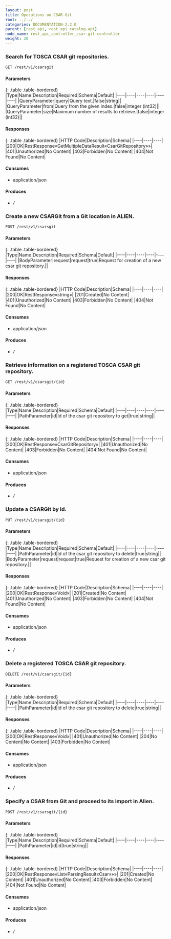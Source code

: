 ```yaml
---
layout: post
title: Operations on CSAR Git
root: ../../
categories: DOCUMENTATION-2.2.0
parent: [rest_api, rest_api_catalog-api]
node_name: rest_api_controller_csar-git-controller
weight: 20
---
```


### Search for TOSCA CSAR git repositories.
```
GET /rest/v1/csarsgit
```

#### Parameters

{: .table .table-bordered}
|Type|Name|Description|Required|Schema|Default|
|----|----|----|----|----|----|
|QueryParameter|query|Query text.|false|string||
|QueryParameter|from|Query from the given index.|false|integer (int32)||
|QueryParameter|size|Maximum number of results to retrieve.|false|integer (int32)||


#### Responses

{: .table .table-bordered}
|HTTP Code|Description|Schema|
|----|----|----|
|200|OK|RestResponse«GetMultipleDataResult«CsarGitRepository»»|
|401|Unauthorized|No Content|
|403|Forbidden|No Content|
|404|Not Found|No Content|


#### Consumes

* application/json

#### Produces

* */*

### Create a new CSARGit from a Git location in ALIEN.
```
POST /rest/v1/csarsgit
```

#### Parameters

{: .table .table-bordered}
|Type|Name|Description|Required|Schema|Default|
|----|----|----|----|----|----|
|BodyParameter|request|request|true|Request for creation of a new csar git repository.||


#### Responses

{: .table .table-bordered}
|HTTP Code|Description|Schema|
|----|----|----|
|200|OK|RestResponse«string»|
|201|Created|No Content|
|401|Unauthorized|No Content|
|403|Forbidden|No Content|
|404|Not Found|No Content|


#### Consumes

* application/json

#### Produces

* */*

### Retrieve information on a registered TOSCA CSAR git repository.
```
GET /rest/v1/csarsgit/{id}
```

#### Parameters

{: .table .table-bordered}
|Type|Name|Description|Required|Schema|Default|
|----|----|----|----|----|----|
|PathParameter|id|Id of the csar git repository to get|true|string||


#### Responses

{: .table .table-bordered}
|HTTP Code|Description|Schema|
|----|----|----|
|200|OK|RestResponse«CsarGitRepository»|
|401|Unauthorized|No Content|
|403|Forbidden|No Content|
|404|Not Found|No Content|


#### Consumes

* application/json

#### Produces

* */*

### Update a CSARGit by id.
```
PUT /rest/v1/csarsgit/{id}
```

#### Parameters

{: .table .table-bordered}
|Type|Name|Description|Required|Schema|Default|
|----|----|----|----|----|----|
|PathParameter|id|Id of the csar git repository to delete|true|string||
|BodyParameter|request|request|true|Request for creation of a new csar git repository.||


#### Responses

{: .table .table-bordered}
|HTTP Code|Description|Schema|
|----|----|----|
|200|OK|RestResponse«Void»|
|201|Created|No Content|
|401|Unauthorized|No Content|
|403|Forbidden|No Content|
|404|Not Found|No Content|


#### Consumes

* application/json

#### Produces

* */*

### Delete a registered TOSCA CSAR git repository.
```
DELETE /rest/v1/csarsgit/{id}
```

#### Parameters

{: .table .table-bordered}
|Type|Name|Description|Required|Schema|Default|
|----|----|----|----|----|----|
|PathParameter|id|Id of the csar git repository to delete|true|string||


#### Responses

{: .table .table-bordered}
|HTTP Code|Description|Schema|
|----|----|----|
|200|OK|RestResponse«Void»|
|401|Unauthorized|No Content|
|204|No Content|No Content|
|403|Forbidden|No Content|


#### Consumes

* application/json

#### Produces

* */*

### Specify a CSAR from Git and proceed to its import in Alien.
```
POST /rest/v1/csarsgit/{id}
```

#### Parameters

{: .table .table-bordered}
|Type|Name|Description|Required|Schema|Default|
|----|----|----|----|----|----|
|PathParameter|id|id|true|string||


#### Responses

{: .table .table-bordered}
|HTTP Code|Description|Schema|
|----|----|----|
|200|OK|RestResponse«List«ParsingResult«Csar»»»|
|201|Created|No Content|
|401|Unauthorized|No Content|
|403|Forbidden|No Content|
|404|Not Found|No Content|


#### Consumes

* application/json

#### Produces

* */*

